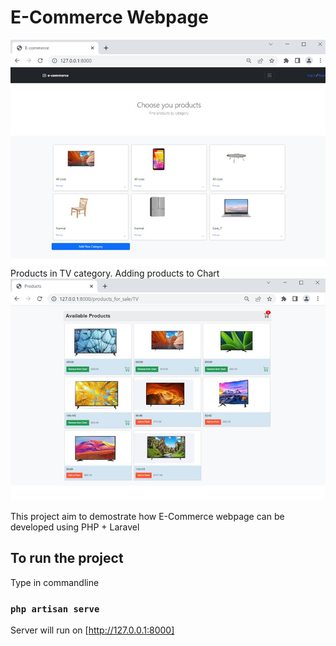 # E-Commerce Webpage

<img src="public/home.jpg">
Products in TV category. Adding products to Chart
<img src="public/products.jpg">

This project aim to demostrate how E-Commerce webpage can be developed using PHP + Laravel

## To run the project

Type in commandline

### `php artisan serve`

Server will run on [http://127.0.0.1:8000]


